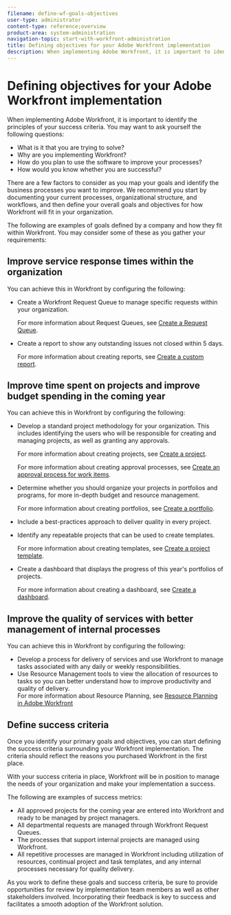 ```yaml
---
filename: define-wf-goals-objectives
user-type: administrator
content-type: reference;overview
product-area: system-administration
navigation-topic: start-with-workfront-administration
title: Defining objectives for your Adobe Workfront implementation
description: When implementing Adobe Workfront, it is important to identify the principles of your success criteria. You may want to ask yourself the following questions - EDIT ME.
---
```


# Defining objectives for your Adobe Workfront implementation

When implementing Adobe Workfront, it is important to identify the principles of your success criteria. You may want to ask yourself the following questions:

* What is it that you are trying to solve?
* Why are you implementing Workfront?
* How do you plan to use the software to improve your processes?
* How would you know whether you are successful?

There are a few factors to consider as you map your goals and identify the business processes you want to improve. We recommend you start by documenting your current processes, organizational structure, and workflows, and then define your overall goals and objectives for how Workfront will fit in your organization.&nbsp;

The following are examples of goals defined by a company and how they fit within Workfront. You may consider some of these as you gather your requirements:

## Improve service response times within the organization

You can achieve this in Workfront by configuring the following:

* Create a Workfront Request Queue to manage specific requests within your organization.  
  
  For more information about Request Queues, see [Create a Request Queue](../../manage-work/requests/create-and-manage-request-queues/create-request-queue.md).

* Create a report to show any outstanding issues not closed within 5 days.  
  
  For more information about creating reports, see [Create a custom report](../../reports-and-dashboards/reports/creating-and-managing-reports/create-custom-report.md).

## Improve time spent on projects and improve budget spending in the coming year

You can achieve this in Workfront by configuring the following:

* Develop a standard project methodology for your organization. This includes identifying the users who will be responsible for creating and managing projects, as well as granting any approvals.  
  
  For more information about creating projects, see [Create a project](../../manage-work/projects/create-projects/create-project.md).  
  
  For more information about creating approval processes, see [Create an approval process for work items](../../administration-and-setup/customize-workfront/configure-approval-milestone-processes/create-approval-processes.md).

* Determine whether you should organize your projects in portfolios and programs, for more in-depth budget and resource management.  
  
  For more information about creating portfolios, see [Create a portfolio](../../manage-work/portfolios/create-and-manage-portfolios/create-portfolios.md).

* Include a best-practices approach to deliver quality in every project.
* Identify any repeatable projects that can be used to create templates.  
  
  For more information about creating templates, see [Create a project template](../../manage-work/projects/create-and-manage-templates/create-template.md).

* Create a dashboard that displays the progress of this year's portfolios of projects.  
  
  For more information about creating a dashboard, see [Create a dashboard](../../reports-and-dashboards/dashboards/creating-and-managing-dashboards/create-dashboard.md).

## Improve the quality of services with better management of internal processes

You can achieve this in Workfront by configuring the following:

* Develop a process for delivery of services and use Workfront to manage tasks associated with any daily or weekly responsibilities.&nbsp;
* Use Resource Management tools to view the allocation of resources to tasks so you can better understand how to improve productivity and quality of delivery.  
  For more information about Resource Planning, see [Resource Planning in Adobe Workfront](../../resource-mgmt/resource-planning/resource-planning-overview.md)

## Define success criteria

Once you identify your primary goals and objectives, you can start defining the success criteria surrounding your Workfront implementation. The criteria should reflect the reasons you purchased Workfront in the first place.

With your success criteria in place, Workfront will be in position to manage the needs of your organization and make your implementation a success.

The following are examples of success metrics:

* All approved projects for the coming year are entered into Workfront and ready to be managed by project managers.  
* All departmental requests are managed through Workfront Request Queues.
* The processes that support internal projects are managed using Workfront.
* All repetitive processes are managed in Workfront including utilization of resources, continual project and task templates, and any internal processes necessary for quality delivery.

As you work to define these goals and success criteria, be sure to provide opportunities for review by implementation team members as well as other stakeholders involved. Incorporating their feedback is key to success and facilitates a smooth adoption of the Workfront solution.
